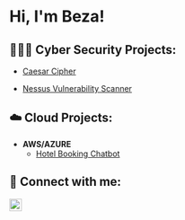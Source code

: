 <h1>Hi, I'm Beza! </h1>

<h2> 👩🏽‍💻 Cyber Security Projects:</h2>

- [Caesar Cipher](https://github.com/bezahailu/Caesar-Cipher)

- [Nessus Vulnerability Scanner](https://github.com/bezahailu/Nessus-Vulnerability-Scanner)
 
    
<h2> ☁️ Cloud Projects:</h2>

- <b>AWS/AZURE </b>
  - [Hotel Booking Chatbot](https://github.com/bezahailu/Hotel-Booking-Chatbot)

<h2> 🤳 Connect with me:</h2>

[<img align="left" alt="JoshMadakor | LinkedIn" width="22px" src="https://cdn.jsdelivr.net/npm/simple-icons@v3/icons/linkedin.svg" />][linkedin]

[linkedin]: https://linkedin.com/in/bezawithailu

<!--
Here are some ideas to get you started:

- 🔭 I’m currently working on ...
- 🌱 I’m currently learning ...
- 👯 I’m looking to collaborate on ...
- 🤔 I’m looking for help with ...
- 💬 Ask me about ...
- 📫 How to reach me: ...
- 😄 Pronouns: ...
- ⚡ Fun fact: ...
-->
